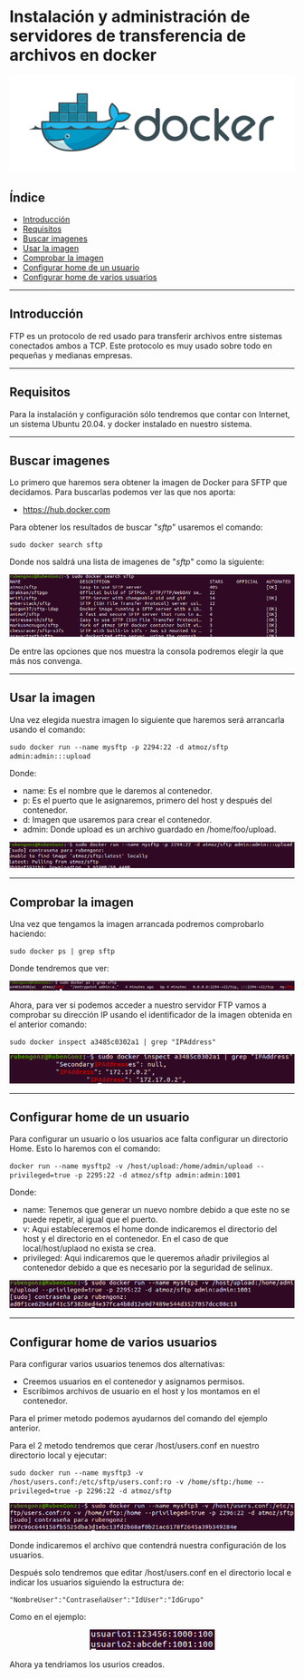 # Instalación y administración de servidores de transferencia de archivos en docker

<div align="center">
    <img src="../Imágenes/Instalación y administración de servidores de transferencia de archivos en docker/Portada.png">
</div>

## Índice

- [Introducción](https://github.com/RubenGonz/Despliegues/blob/main/FTP/Instalaci%C3%B3n%20y%20administraci%C3%B3n%20de%20servidores%20de%20transferencia%20de%20archivos%20en%20docker.md#introducci%C3%B3n)
- [Requisitos](https://github.com/RubenGonz/Despliegues/blob/main/FTP/Instalaci%C3%B3n%20y%20administraci%C3%B3n%20de%20servidores%20de%20transferencia%20de%20archivos%20en%20docker.md#requisitos)
- [Buscar imagenes](https://github.com/RubenGonz/Despliegues/blob/main/FTP/Instalaci%C3%B3n%20y%20administraci%C3%B3n%20de%20servidores%20de%20transferencia%20de%20archivos%20en%20docker.md#buscar-imagenes)
- [Usar la imagen](https://github.com/RubenGonz/Despliegues/blob/main/FTP/Instalaci%C3%B3n%20y%20administraci%C3%B3n%20de%20servidores%20de%20transferencia%20de%20archivos%20en%20docker.md#usar-la-imagen)
- [Comprobar la imagen](https://github.com/RubenGonz/Despliegues/blob/main/FTP/Instalaci%C3%B3n%20y%20administraci%C3%B3n%20de%20servidores%20de%20transferencia%20de%20archivos%20en%20docker.md#comprobar-la-imagen)
- [Configurar home de un usuario](https://github.com/RubenGonz/Despliegues/blob/main/FTP/Instalaci%C3%B3n%20y%20administraci%C3%B3n%20de%20servidores%20de%20transferencia%20de%20archivos%20en%20docker.md#configurar-home-de-un-usuario)
- [Configurar home de varios usuarios](https://github.com/RubenGonz/Despliegues/blob/main/FTP/Instalaci%C3%B3n%20y%20administraci%C3%B3n%20de%20servidores%20de%20transferencia%20de%20archivos%20en%20docker.md#configurar-home-de-varios-usuarios)

---

## Introducción

FTP es un protocolo de red usado para transferir archivos entre sistemas conectados ambos a TCP. Este protocolo es muy usado sobre todo en pequeñas y medianas empresas.

---

## Requisitos

Para la instalación y configuración sólo tendremos que contar con Internet, un sistema Ubuntu 20.04. y docker instalado en nuestro sistema.

---

## Buscar imagenes

Lo primero que haremos sera obtener la imagen de Docker para SFTP que decidamos. Para buscarlas podemos ver las que nos aporta: 

- https://hub.docker.com

Para obtener los resultados de buscar "*sftp*" usaremos el comando:

```console
sudo docker search sftp
```

Donde nos saldrá una lista de imagenes de "*sftp*" como la siguiente:

<div align="center">
    <img src="../Imágenes/Instalación y administración de servidores de transferencia de archivos en docker/ListaImagenes.png">
</div>

De entre las opciones que nos muestra la consola podremos elegir la que más nos convenga.

---

## Usar la imagen

Una vez elegida nuestra imagen lo siguiente que haremos será arrancarla usando el comando:

```console
sudo docker run --name mysftp -p 2294:22 -d atmoz/sftp admin:admin:::upload
```

Donde:

- name: Es el nombre que le daremos al contenedor.
- p: Es el puerto que le asignaremos, primero del host y después del contenedor.
- d: Imagen que usaremos para crear el contenedor.
- admin: Donde upload es un archivo guardado en /home/foo/upload.

<div align="center">
    <img src="../Imágenes/Instalación y administración de servidores de transferencia de archivos en docker/ArrancarImagen.png">
</div>

---

## Comprobar la imagen

Una vez que tengamos la imagen arrancada podremos comprobarlo haciendo:

```console
sudo docker ps | grep sftp
```

Donde tendremos que ver:

<div align="center">
    <img src="../Imágenes/Instalación y administración de servidores de transferencia de archivos en docker/ComprobarImagen.png">
</div>

Ahora, para ver si podemos acceder a nuestro servidor FTP vamos a comprobar su dirección IP usando el identificador de la imagen obtenida en el anterior comando:

```console
sudo docker inspect a3485c0302a1 | grep "IPAddress"
```

<div align="center">
    <img src="../Imágenes/Instalación y administración de servidores de transferencia de archivos en docker/ComprobarIp.png">
</div>

---

## Configurar home de un usuario

Para configurar un usuario o los usuarios ace falta configurar un directorio Home. Esto lo haremos con el comando:

```console
docker run --name mysftp2 -v /host/upload:/home/admin/upload --privileged=true -p 2295:22 -d atmoz/sftp admin:admin:1001
```

Donde:

- name: Tenemos que generar un nuevo nombre debido a que este no se puede repetir, al igual que el puerto.
- v: Aqui estableceremos el home donde indicaremos el directorio del host y el directorio en el contenedor. En el caso de que local/host/uplaod no exista se crea.
- privileged: Aqui indicaremos que le queremos añadir privilegios al contenedor debido a que es necesario por la seguridad de selinux.

<div align="center">
    <img src="../Imágenes/Instalación y administración de servidores de transferencia de archivos en docker/ConfigurarHome.png">
</div>

---

## Configurar home de varios usuarios

Para configurar varios usuarios tenemos dos alternativas:

- Creemos usuarios en el contenedor y asignamos permisos.
- Escribimos archivos de usuario en el host y los montamos en el contenedor.

Para el primer metodo podemos ayudarnos del comando del ejemplo anterior.

Para el 2 metodo tendremos que cerar /host/users.conf en nuestro directorio local y ejecutar:

```console
sudo docker run --name mysftp3 -v /host/users.conf:/etc/sftp/users.conf:ro -v /home/sftp:/home --privileged=true -p 2296:22 -d atmoz/sftp
```

<div align="center">
    <img src="../Imágenes/Instalación y administración de servidores de transferencia de archivos en docker/CrearContenedorUsuarios.png">
</div>

Donde indicaremos el archivo que contendrá nuestra configuración de los usuarios.

Después solo tendremos que editar /host/users.conf en el directorio local e indicar los usuarios siguiendo la estructura de:

```console
"NombreUser":"ContraseñaUser":"IdUser":"IdGrupo"
```

Como en el ejemplo:

<div align="center">
    <img src="../Imágenes/Instalación y administración de servidores de transferencia de archivos en docker/EstructuraUser.png">
</div>

Ahora ya tendriamos los usurios creados.
